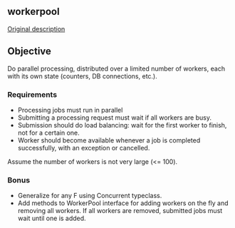 ## workerpool
[Original description](https://olegpy.com/cats-effect-exercises/#worker-pool-with-load-balancing)

## Objective
Do parallel processing, distributed over a limited number of workers, each with its own state (counters, DB connections, etc.).

### Requirements
- Processing jobs must run in parallel
- Submitting a processing request must wait if all workers are busy.
- Submission should do load balancing: wait for the first worker to finish, not for a certain one.
- Worker should become available whenever a job is completed successfully, with an exception or cancelled.

Assume the number of workers is not very large (<= 100).

### Bonus
- Generalize for any F using Concurrent typeclass.
- Add methods to WorkerPool interface for adding workers on the fly and removing all workers. If all workers are removed, submitted jobs must wait until one is added.
